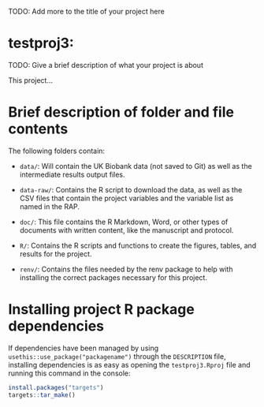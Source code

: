 TODO: Add more to the title of your project here

# testproj3:

TODO: Give a brief description of what your project is about

This project...

# Brief description of folder and file contents

The following folders contain:

- `data/`: Will contain the UK Biobank data (not saved to Git) as well as the
intermediate results output files.

- `data-raw/`: Contains the R script to download the data, as well as the CSV files
that contain the project variables and the variable list as named in the RAP.

- `doc/`: This file contains the R Markdown, Word, or other types of documents with
written content, like the manuscript and protocol.

- `R/`: Contains the R scripts and functions to create the figures, tables, and
results for the project.

- `renv/`: Contains the files needed by the renv package to help with installing
the correct packages necessary for this project.

# Installing project R package dependencies

If dependencies have been managed by using `usethis::use_package("packagename")`
through the `DESCRIPTION` file, installing dependencies is as easy as opening the
`testproj3.Rproj` file and running this command in the console:

``` r
install.packages("targets")
targets::tar_make()
```

